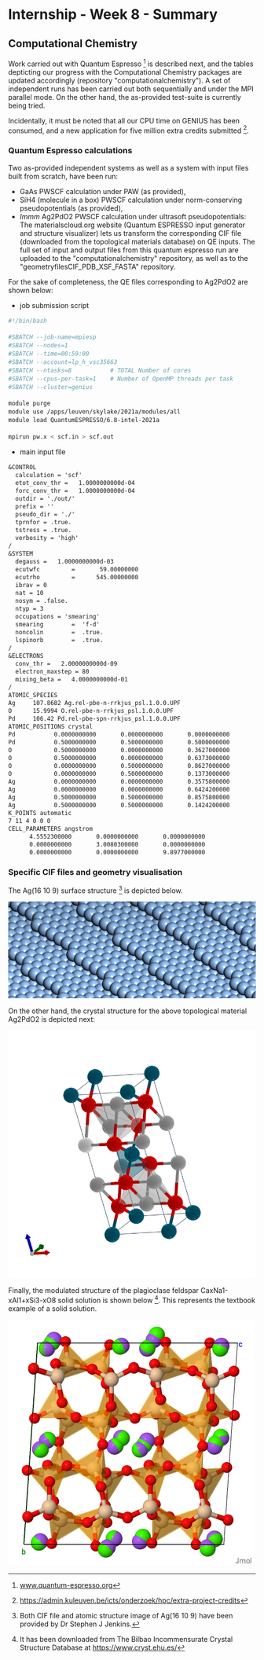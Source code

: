 # Internship - Week 8 - Summary

## Computational Chemistry

Work carried out with Quantum Espresso [^1] is described next, and the tables depticting our progress with the Computational Chemistry packages are updated accordingly (repository "computationalchemistry"). A set of independent runs has been carried out both sequentially and under the MPI parallel mode. On the other hand, the as-provided test-suite is currently being tried.

Incidentally, it must be noted that all our CPU time on GENIUS has been consumed, and a new application for five million extra credits submitted [^2].

### Quantum Espresso calculations

Two as-provided independent systems as well as a system with input files built from scratch, have been run: 

 - GaAs PWSCF calculation under PAW (as provided),
 - SiH4 (molecule in a box) PWSCF calculation under norm-conserving pseudopotentials (as provided),
 - *Immm* Ag2PdO2 PWSCF calculation under ultrasoft pseudopotentials: The materialscloud.org website (Quantum ESPRESSO input generator and structure visualizer) lets us transform the corresponding CIF file (downloaded from the topological materials database) on QE inputs. The full set of input and output files from this quantum espresso run are uploaded to the "computationalchemistry" repository, as well as to the "geometryfilesCIF_PDB_XSF_FASTA" repository.

For the sake of completeness, the QE files corresponding to Ag2PdO2 are shown below:

 - job submission script
```bash
#!/bin/bash

#SBATCH --job-name=mpiesp
#SBATCH --nodes=1
#SBATCH --time=00:59:00
#SBATCH --account=lp_h_vsc35663
#SBATCH --ntasks=8           # TOTAL Number of cores
#SBATCH --cpus-per-task=1    # Number of OpenMP threads per task
#SBATCH --cluster=genius

module purge
module use /apps/leuven/skylake/2021a/modules/all
module load QuantumESPRESSO/6.8-intel-2021a

mpirun pw.x < scf.in > scf.out
```
 - main input file
```
&CONTROL
  calculation = 'scf'
  etot_conv_thr =   1.0000000000d-04
  forc_conv_thr =   1.0000000000d-04
  outdir = './out/'
  prefix = ''
  pseudo_dir = './'
  tprnfor = .true.
  tstress = .true.
  verbosity = 'high'
/
&SYSTEM
  degauss =   1.0000000000d-03
  ecutwfc         =       59.00000000
  ecutrho         =      545.00000000
  ibrav = 0
  nat = 10
  nosym = .false.
  ntyp = 3
  occupations = 'smearing'
  smearing        =  'f-d'
  noncolin        =  .true.
  lspinorb        =  .true.
/
&ELECTRONS
  conv_thr =   2.0000000000d-09
  electron_maxstep = 80
  mixing_beta =   4.0000000000d-01
/
ATOMIC_SPECIES
Ag     107.8682 Ag.rel-pbe-n-rrkjus_psl.1.0.0.UPF
O      15.9994 O.rel-pbe-n-rrkjus_psl.1.0.0.UPF
Pd     106.42 Pd.rel-pbe-spn-rrkjus_psl.1.0.0.UPF
ATOMIC_POSITIONS crystal
Pd           0.0000000000       0.0000000000       0.0000000000 
Pd           0.5000000000       0.5000000000       0.5000000000 
O            0.5000000000       0.0000000000       0.3627000000 
O            0.5000000000       0.0000000000       0.6373000000 
O            0.0000000000       0.5000000000       0.8627000000 
O            0.0000000000       0.5000000000       0.1373000000 
Ag           0.0000000000       0.0000000000       0.3575800000 
Ag           0.0000000000       0.0000000000       0.6424200000 
Ag           0.5000000000       0.5000000000       0.8575800000 
Ag           0.5000000000       0.5000000000       0.1424200000 
K_POINTS automatic
7 11 4 0 0 0
CELL_PARAMETERS angstrom
      4.5552300000       0.0000000000       0.0000000000
      0.0000000000       3.0080300000       0.0000000000
      0.0000000000       0.0000000000       9.8977000000
```
### Specific CIF files and geometry visualisation 

The Ag(16 10 9) surface structure [^3] is depicted below.

 ![](Ag16109.png)
 
On the other hand, the crystal structure for the above topological material Ag2PdO2 is depicted next:

 ![](Ag2PdO2.png)

Finally, the modulated structure of the plagioclase feldspar CaxNa1-xAl1+xSi3-xO8 solid solution is shown below [^4]. This represents the textbook example of a solid solution.

 ![](plagioclasefeldspar.png)

[^1]: www.quantum-espresso.org
[^2]: https://admin.kuleuven.be/icts/onderzoek/hpc/extra-project-credits
[^3]: Both CIF file and atomic structure image of Ag(16 10 9) have been provided by Dr Stephen J Jenkins.
[^4]: It has been downloaded from The Bilbao Incommensurate Crystal Structure Database at https://www.cryst.ehu.es/
